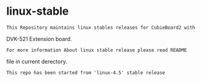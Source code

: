 # linux-stable

	This Repository maintains linux stables releases for CubieBoard2 with
DVK-521 Extension board.

	For more information About linux stable release please read README
file in current derectory.

	This repo has been started from 'linux-4.5' stable release
